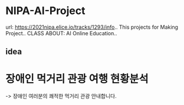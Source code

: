 # NIPA-AI-Project
 url: https://2021nipa.elice.io/tracks/1293/info..
 This projects for Making Project..
 CLASS ABOUT: AI Online Education..
 
 
 ## idea
 # 장애인 먹거리 관광 여행 현황분석
 
 
 -> 장애인 여러분의 쾌적한 먹거리 관광 안내합니다.
 
